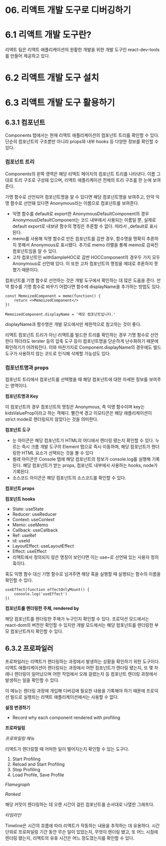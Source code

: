 # 06. 리액트 개발 도구로 디버깅하기

# 6.1 리액트 개발 도구란?

리액트 팀은 리액트 애플리케이션의 원활한 개발을 위한 개발 도구인 react-dev-tools를 만들어 제공하고 있다.

# 6.2 리액트 개발 도구 설치

# 6.3 리액트 개발 도구 활용하기

## 6.3.1 컴포넌트

Components 탭에서는 현재 리액트 애플리케이션의 컴포넌트 트리를 확인할 수 있다. 단순히 컴포넌트의 구조뿐만 아니라 props와 내부 hooks 등 다양한 정보를 확인할 수 있다.

### 컴포넌트 트리

Components의 왼쪽 영역은 해당 리액트 페이지의 컴포넌트 트리를 나타낸다. 이름 그대로 트리 구조로 구성돼 있으며, 리액트 애플리케이션 전체의 트리 구조를 한 눈에 보여준다.

가명 함수로 선언되어 컴포넌트명을 알 수 있다면 해당 컴포넌트명을 보여주고, 만약 익명 함수로 선언돼 있다면 Anonymous라는 이름으로 컴포넌트를 보여준다.

- 익명 함수를 default로 export한 AnonymousDefaultComponent의 경우 AnonymousDefaultComponent는 코드 내부에서 사용되는 이름일 뿐, 실제로 default export로 내보낸 함수의 명칭은 추론할 수 없다. 따라서 \_default로 표시된다.
- memo를 사용해 익명 함수로 만든 컴포넌트를 감싼 경우, 함수명을 명확히 추론하지 못해서 Anonymous로 표시됐다. 추가로 memo 라벨을 통해 memo로 감싸진 컴포넌트임을 알 수 있다.
- 고차 컴포넌트인 withSampleHOC로 감싼 HOCComponent의 경우두 가지 모두 Anonymous로 선언돼 있다. 이 또한 고차 컴포넌트의 명칭을 제대로 추론하지 못했기 때문이다.

컴포넌트를 기명 함수로 선언하는 것은 개발 도구에서 확인하는 데 많은 도움을 준다. 만약 함수를 기명 함수로 바꾸기 어렵다면 함수에 displayName을 추가하는 방법도 있다.

```
const MemoizedComponent = memo(function() {
	return <>MemoizedComponent</>
})

MemoizedComponent.displayName = '메모 컴포넌트입니다.'
```

displayName과 함수명은 개발 모드에서만 제한적으로 참고하는 것이 좋다.

리액트 컴포넌트 트리가 아닌 리액트를 빌드한 트리를 확인하는 경우 기명 함수로 선언한다 하더라도 terster 등의 압축 도구 등이 컴포넌트명을 단순하게 난수화하기 때문에 확인하기가 어려워진다. 이와 마찬가지로 Component.displayName의 경우에도 빌드 도구가 사용하지 않는 코드로 인식해 삭제할 가능성도 있다.

### 컴포넌트명과 props

컴포넌트 트리에서 컴포넌트를 선택했을 때 해당 컴포넌트에 대한 자세한 정보를 보여주는 영역이다.

**컴포넌트명과 Key**

이 컴포넌트의 경우 컴포넌트의 명칭은 Anonymous, 즉 익명 함수이며 key는 kidsValueProp이라고 하는 객체다. 빨간색 경고 이모티콘은 해당 애플리케이션이 strict mode로 렌더링되지 않았다는 것을 의미한다.

**컴포넌트 도구**

- 눈 아이콘은 해당 컴포넌트가 HTML의 어디에서 렌더링 됐는지 확인할 수 있다. 누르는 즉시 크롬 개발 도구의 Element 탭으로 즉시 이동하며, 해당 컴포넌트가 렌더링한 HTML 요소가 선택되는 것을 볼 수 있다
- 벌레 아이콘은 Console 탭에 해당 컴포넌트의 정보가 console.log를 실행해 기록된다. 해당 컴포넌트가 받는 props, 컴포넌트 내부에서 사용하는 hooks, node가 기록된다.
- 소스코드 아이콘은 해당 컴포넌트의 소스코드를 확인할 수 있다.

**컴포넌트 props**

**컴포넌트 hooks**

- State: useState
- Reducer: useReducer
- Context: useContext
- Memo: useMemo
- Callback: useCallback
- Ref: useRef
- id: useId
- LayoutEffect: useLayoutEffect
- Effect: useEffect
- 리액트에서 정의되지 않은 명칭이 보인다면 이는 use~로 선언돼 있는 사용자 정의 훅이다.

훅도 익명 함수 대신 기명 함수로 넘겨주면 해당 훅을 실행할 때 실행되는 함수의 이름을 확인할 수 있다.

```
useEffect(function effectOnlyMount() {
	console.log('useEffect')
})
```

**컴포넌트를 렌더링한 주체, rendered by**

해당 컴포넌트를 렌더링한 주체가 누구인지 확인할 수 있다. 프로덕션 모드에서는 react-dom의 버전만 확인할 수 있지만 개발 모드에서는 해당 컴포넌트를 렌더링한 부모 컴포넌트까지 확인할 수 있다.

## 6.3.2 프로파일러

프로파일러는 리액트가 렌더링하는 과정에서 발생하는 상황을 확인하기 위한 도구이다. 리액트 애플리케이션이 렌더링되는 과정에서 어떤 컴포넌트가 렌더링 됐는지, 또 몇 차례나 렌더링이 일어났으며 어떤 작업에서 오래 걸렸는지 등 컴포넌트 렌더링 과정에서 발생하는 일을 확인할 수 있다.

이 메뉴는 렌더링 과정에 개입해 디버깅에 필요한 내용을 기록해야 하기 때문에 프로덕션 빌드로 실행되는 리액트 애플리케이션에서는 사용할 수 없다.

**설정 변경하기**

- Record why each component rendered with profiling

**프로파일링**

_프로파일링 메뉴_

리액트가 렌더링할 때 어떠한 일이 벌어지는지 확인할 수 있는 도구다.

1. Start Profiling
2. Reload and Start Profiling
3. Stop Profiling
4. Load Profile, Save Profile

_Flamegraph_

_Ranked_

해당 커밋이 렌더링하는 데 오랜 시간이 걸린 컴포넌트를 순서대로 나열한 그래프다.

_타임라인_

Timeline은 시간의 흐름에 따라 리액트가 작동하는 내용을 추적하는 데 유용하다. 시간 단위로 프로파일링 기간 동안 무슨 일이 있었는지, 무엇이 렌더링 됐고, 또 어느 시점에 렌더링 됐는지, 리액트의 유휴 시간은 어느 정도였는지를 확인할 수 있다.
